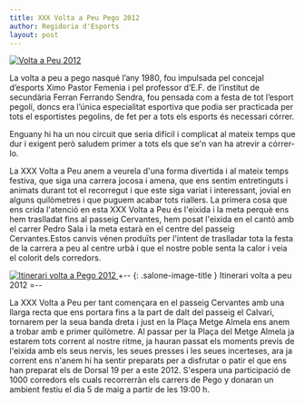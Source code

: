 ```yaml
---
title: XXX Volta a Peu Pego 2012
author: Regidoria d'Esports
layout: post
---
```

<a href="http://www.pego.org/images/news/20120430_xxx_volta_peu_big.png" title="Volta a Peu 2012" class="inline-image" target="_blank">
    <img src="http://www.pego.org/images/news/20120430_xxx_volta_peu_small.png" alt="Volta a Peu 2012" />
</a>

La volta a peu a pego nasqué l’any 1980, fou impulsada pel concejal d’esports Ximo Pastor Femenia i pel professor d’E.F. de l’institut  de secundària Ferran Ferrando Sendra, fou pensada com a festa de tot l’esport pegolí, doncs era l’única especialitat esportiva que podia ser practicada per tots el esportistes pegolins, de fet per a tots els esports és necessari córrer.

Enguany hi ha un nou circuit que seria difícil i complicat al mateix temps que dur i exigent però saludem primer a tots els que se'n van ha atrevir a córrer-lo.

La XXX Volta a Peu anem a veurela d'una forma divertida i al mateix temps festiva, que siga una carrera jocosa i amena, que ens sentim entretinguts i animats durant tot el recorregut i que este siga variat i interessant, jovial en alguns quilòmetres i que puguem acabar tots riallers.
La primera cosa que ens crida l'atenció en esta XXX Volta a Peu és l'eixida i la meta perquè ens hem traslladat fins al passeig Cervantes, hem posat l'eixida en el cantó amb el carrer Pedro Sala i la meta estarà en el centre del passeig Cervantes.Estos canvis vénen produïts per l'intent de traslladar tota la festa de la carrera a peu al centre urbà i que el nostre poble senta la calor i veia el colorit dels corredors.

<a href="http://www.pego.org/images/news/20120430_itinerari_volta_peu_big.png" title="Itinerati volta a Peu 2012" class="salone-image center">
	<img src="http://www.pego.org/images/news/20120430_itinerari_volta_peu_small.png" alt="Itinerari volta a Pego 2012">
</a>
+-- {: .salone-image-title }
Itinerari volta a peu 2012
=--

La XXX Volta a Peu per tant començara en el passeig Cervantes amb una llarga recta que ens portara fins a la part de dalt del passeig el Calvari, tornarem per la seua banda dreta i just en la Plaça Metge Almela ens anem a trobar amb e primer quilòmetre. Al passar per la Plaça del Metge Almela ja estarem tots corrent al nostre ritme, ja hauran passat els moments previs de l'eixida amb els seus nervis, les seues presses i les seues incerteses, ara ja corrent ens n'anem hi ha sentir preparats per a disfrutar o patir el que ens han preparat els de Dorsal 19 per a este 2012. S'espera una participació de 1000 corredors els cuals recorrerràn els carrers de Pego y donaran un ambient festiu el dia 5 de maig a partir de les 19:00 h.